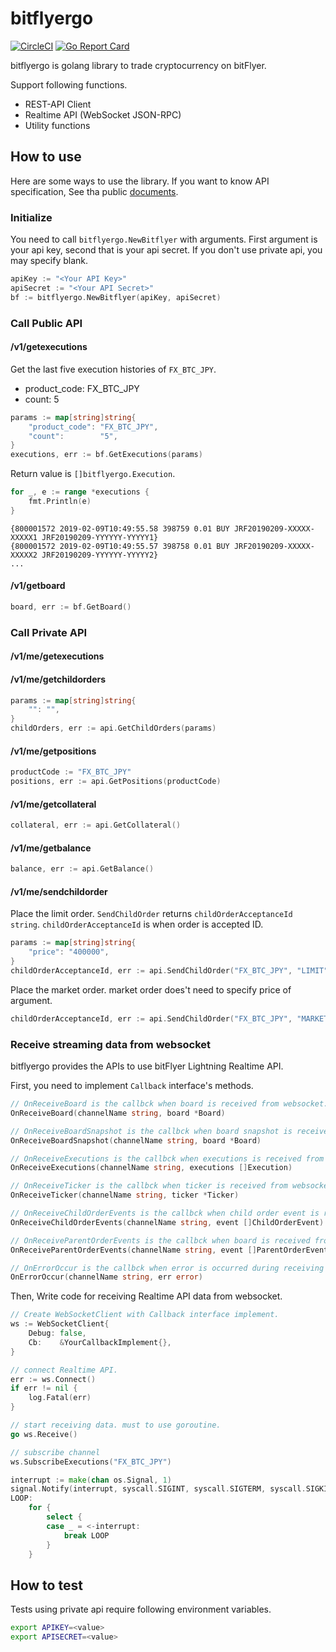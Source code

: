 bitflyergo
===========

[![CircleCI](https://circleci.com/gh/mitsutoshi/bitflyergo.svg?style=svg)](https://circleci.com/gh/mitsutoshi/bitflyergo) [![Go Report Card](https://goreportcard.com/badge/github.com/mitsutoshi/bitflyergo)](https://goreportcard.com/report/github.com/mitsutoshi/bitflyergo)

bitflyergo is golang library to trade cryptocurrency on bitFlyer.

Support following functions.

* REST-API Client
* Realtime API (WebSocket JSON-RPC)
* Utility functions

## How to use

Here are some ways to use the library. If you want to know API specification, See tha public [documents](https://lightning.bitflyer.com/docs).

### Initialize

You need to call `bitflyergo.NewBitflyer` with arguments. First argument is your api key, second that is your api secret. If you don't use private api, you may specify blank.

```go
apiKey := "<Your API Key>"
apiSecret := "<Your API Secret>"
bf := bitflyergo.NewBitflyer(apiKey, apiSecret)
```

### Call Public API

#### /v1/getexecutions

Get the last five execution histories of `FX_BTC_JPY`.

* product_code: FX_BTC_JPY
* count: 5

```go
params := map[string]string{
    "product_code": "FX_BTC_JPY",
    "count":        "5",
}
executions, err := bf.GetExecutions(params)
```

Return value is `[]bitflyergo.Execution`. 

```go
for _, e := range *executions {
    fmt.Println(e)
}
```

```
{800001572 2019-02-09T10:49:55.58 398759 0.01 BUY JRF20190209-XXXXX-XXXXX1 JRF20190209-YYYYYY-YYYYY1}
{800001572 2019-02-09T10:49:55.57 398758 0.01 BUY JRF20190209-XXXXX-XXXXX2 JRF20190209-YYYYYY-YYYYY2}
...
```

#### /v1/getboard

```go
board, err := bf.GetBoard()
```

### Call Private API

#### /v1/me/getexecutions

#### /v1/me/getchildorders

```go
params := map[string]string{
    "": "",
}
childOrders, err := api.GetChildOrders(params)
```

#### /v1/me/getpositions

```go
productCode := "FX_BTC_JPY"
positions, err := api.GetPositions(productCode)
```

#### /v1/me/getcollateral

```go
collateral, err := api.GetCollateral()
```

#### /v1/me/getbalance

```go
balance, err := api.GetBalance()
```

#### /v1/me/sendchildorder

Place the limit order. `SendChildOrder` returns `childOrderAcceptanceId string`. `childOrderAcceptanceId` is when order is accepted ID.

```go
params := map[string]string{
    "price": "400000",
}
childOrderAcceptanceId, err := api.SendChildOrder("FX_BTC_JPY", "LIMIT", "BUY", 0.01, params)
```

Place the market order. market order does't need to specify price of argument.

```go
childOrderAcceptanceId, err := api.SendChildOrder("FX_BTC_JPY", "MARKET", "BUY", 0.01, nil)
```

### Receive streaming data from websocket

bitflyergo provides the APIs to use bitFlyer Lightning Realtime API.

First, you need to implement `Callback` interface's methods.

```go
// OnReceiveBoard is the callbck when board is received from websocket.
OnReceiveBoard(channelName string, board *Board)

// OnReceiveBoardSnapshot is the callbck when board snapshot is received from websocket.
OnReceiveBoardSnapshot(channelName string, board *Board)

// OnReceiveExecutions is the callbck when executions is received from websocket.
OnReceiveExecutions(channelName string, executions []Execution)

// OnReceiveTicker is the callbck when ticker is received from websocket.
OnReceiveTicker(channelName string, ticker *Ticker)

// OnReceiveChildOrderEvents is the callbck when child order event is received from websocket.
OnReceiveChildOrderEvents(channelName string, event []ChildOrderEvent)

// OnReceiveParentOrderEvents is the callbck when board is received from websocket.
OnReceiveParentOrderEvents(channelName string, event []ParentOrderEvent)

// OnErrorOccur is the callbck when error is occurred during receiving stream data.
OnErrorOccur(channelName string, err error)
```

Then, Write code for receiving Realtime API data from websocket.

```go
// Create WebSocketClient with Callback interface implement.
ws := WebSocketClient{
    Debug: false,
	Cb:    &YourCallbackImplement{},
}

// connect Realtime API.
err := ws.Connect()
if err != nil {
	log.Fatal(err)
}

// start receiving data. must to use goroutine.
go ws.Receive()

// subscribe channel
ws.SubscribeExecutions("FX_BTC_JPY")

interrupt := make(chan os.Signal, 1)
signal.Notify(interrupt, syscall.SIGINT, syscall.SIGTERM, syscall.SIGKILL)
LOOP:
	for {
		select {
		case _ = <-interrupt:
			break LOOP
		}
	}
```

## How to test

Tests using private api require following environment variables.

```sh
export APIKEY=<value>
export APISECRET=<value>
```
